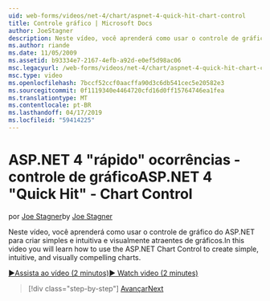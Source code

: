 ```yaml
---
uid: web-forms/videos/net-4/chart/aspnet-4-quick-hit-chart-control
title: Controle gráfico | Microsoft Docs
author: JoeStagner
description: Neste vídeo, você aprenderá como usar o controle de gráfico do ASP.NET para criar simples e intuitiva e visualmente atraentes de gráficos.
ms.author: riande
ms.date: 11/05/2009
ms.assetid: b93334e7-2167-4efb-a92d-e0ef5d98ac06
msc.legacyurl: /web-forms/videos/net-4/chart/aspnet-4-quick-hit-chart-control
msc.type: video
ms.openlocfilehash: 7bccf52ccf0aacffa90d3c6db541cec5e20582e3
ms.sourcegitcommit: 0f1119340e4464720cfd16d0ff15764746ea1fea
ms.translationtype: MT
ms.contentlocale: pt-BR
ms.lasthandoff: 04/17/2019
ms.locfileid: "59414225"
---
```

# <a name="aspnet-4-quick-hit---chart-control"></a><span data-ttu-id="ce355-103">ASP.NET 4 "rápido" ocorrências - controle de gráfico</span><span class="sxs-lookup"><span data-stu-id="ce355-103">ASP.NET 4 "Quick Hit" - Chart Control</span></span>

<span data-ttu-id="ce355-104">por [Joe Stagner](https://github.com/JoeStagner)</span><span class="sxs-lookup"><span data-stu-id="ce355-104">by [Joe Stagner](https://github.com/JoeStagner)</span></span>

<span data-ttu-id="ce355-105">Neste vídeo, você aprenderá como usar o controle de gráfico do ASP.NET para criar simples e intuitiva e visualmente atraentes de gráficos.</span><span class="sxs-lookup"><span data-stu-id="ce355-105">In this video you will learn how to use the ASP.NET Chart Control to create simple, intuitive, and visually compelling charts.</span></span> 

[<span data-ttu-id="ce355-106">&#9654;Assista ao vídeo (2 minutos)</span><span class="sxs-lookup"><span data-stu-id="ce355-106">&#9654; Watch video (2 minutes)</span></span>](https://channel9.msdn.com/Blogs/ASP-NET-Site-Videos/aspnet-4-quick-hit-chart-control)

> [!div class="step-by-step"]
> [<span data-ttu-id="ce355-107">Avançar</span><span class="sxs-lookup"><span data-stu-id="ce355-107">Next</span></span>](aspnet-4-how-do-i-introducing-the-new-chart-control-in-visual-studio-2010.md)
